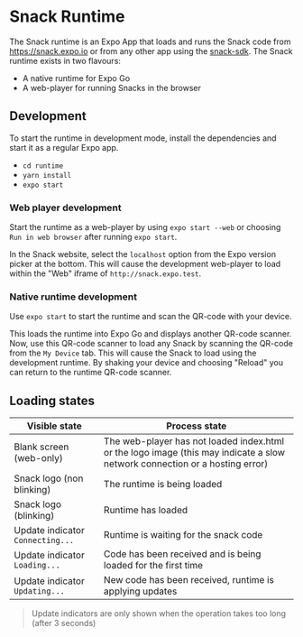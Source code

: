 # Snack Runtime

The Snack runtime is an Expo App that loads and runs the Snack code from https://snack.expo.io or from any other app using the [snack-sdk](../packages/snack-sdk). The Snack runtime exists in two flavours:
- A native runtime for Expo Go
- A web-player for running Snacks in the browser


## Development

To start the runtime in development mode, install the dependencies and start it as a regular Expo app.

- `cd runtime`
- `yarn install`
- `expo start`

### Web player development

Start the runtime as a web-player by using `expo start --web` or choosing `Run in web browser` after running `expo start`.

In the Snack website, select the `localhost` option from the Expo version picker at the bottom. This will cause the development web-player to load within the "Web" iframe of `http://snack.expo.test`.

### Native runtime development

Use `expo start` to start the runtime and scan the QR-code with your device.

This loads the runtime into Expo Go and displays another QR-code scanner. Now, use this QR-code scanner to load any Snack by scanning the QR-code from the `My Device` tab. This will cause the Snack to load using the development runtime. By shaking your device and choosing "Reload" you can return to the runtime QR-code scanner.


## Loading states

| Visible state                    | Process state                                                                                                               |
| -------------------------------- | --------------------------------------------------------------------------------------------------------------------------- |
| Blank screen (web-only)          | The web-player has not loaded index.html or the logo image (this may indicate a slow network connection or a hosting error) |
| Snack logo (non blinking)        | The runtime is being loaded                                                                                                 |
| Snack logo (blinking)            | Runtime has loaded                                                                                                          |
| Update indicator `Connecting...` | Runtime is waiting for the snack code                                                                                       |
| Update indicator `Loading...`    | Code has been received and is being loaded for the first time                                                               |
| Update indicator `Updating...`   | New code has been received, runtime is applying updates                                                                     |

> Update indicators are only shown when the operation takes too long (after 3 seconds)

